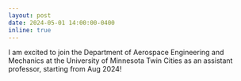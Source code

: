 ```yaml
---
layout: post
date: 2024-05-01 14:00:00-0400
inline: true
---
```


I am excited to join the Department of Aerospace Engineering and Mechanics at the University of Minnesota Twin Cities as an assistant professor, starting from Aug 2024!
